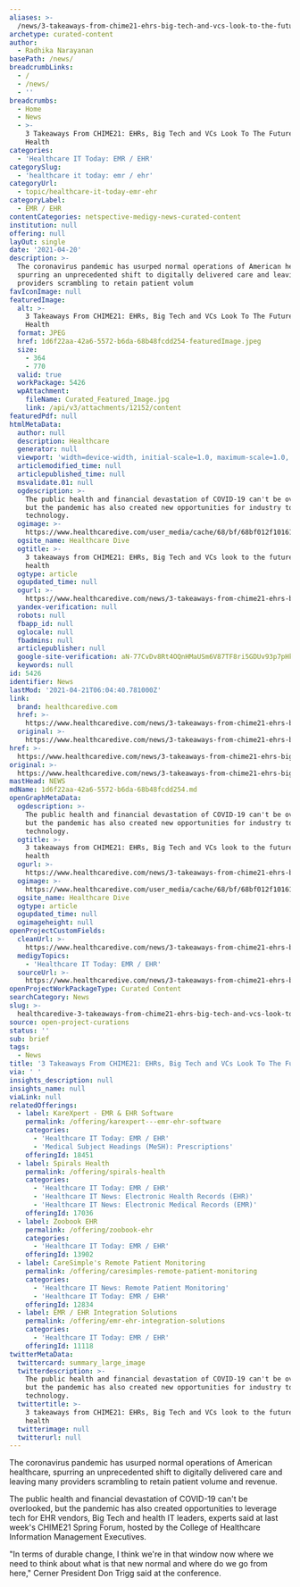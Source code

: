 ```yaml
---
aliases: >-
  /news/3-takeaways-from-chime21-ehrs-big-tech-and-vcs-look-to-the-future-of-health
archetype: curated-content
author:
  - Radhika Narayanan
basePath: /news/
breadcrumbLinks:
  - /
  - /news/
  - ''
breadcrumbs:
  - Home
  - News
  - >-
    3 Takeaways From CHIME21: EHRs, Big Tech and VCs Look To The Future of
    Health
categories:
  - 'Healthcare IT Today: EMR / EHR'
categorySlug:
  - 'healthcare it today: emr / ehr'
categoryUrl:
  - topic/healthcare-it-today-emr-ehr
categoryLabel:
  - EMR / EHR
contentCategories: netspective-medigy-news-curated-content
institution: null
offering: null
layOut: single
date: '2021-04-20'
description: >-
  The coronavirus pandemic has usurped normal operations of American healthcare,
  spurring an unprecedented shift to digitally delivered care and leaving many
  providers scrambling to retain patient volum
favIconImage: null
featuredImage:
  alt: >-
    3 Takeaways From CHIME21: EHRs, Big Tech and VCs Look To The Future of
    Health
  format: JPEG
  href: 1d6f22aa-42a6-5572-b6da-68b48fcdd254-featuredImage.jpeg
  size:
    - 364
    - 770
  valid: true
  workPackage: 5426
  wpAttachment:
    fileName: Curated_Featured_Image.jpg
    link: /api/v3/attachments/12152/content
featuredPdf: null
htmlMetaData:
  author: null
  description: Healthcare
  generator: null
  viewport: 'width=device-width, initial-scale=1.0, maximum-scale=1.0, user-scalable=0'
  articlemodified_time: null
  articlepublished_time: null
  msvalidate.01: null
  ogdescription: >-
    The public health and financial devastation of COVID-19 can't be overlooked,
    but the pandemic has also created new opportunities for industry to leverage
    technology.
  ogimage: >-
    https://www.healthcaredive.com/user_media/cache/68/bf/68bf012f101619ea383786995aee095b.jpg
  ogsite_name: Healthcare Dive
  ogtitle: >-
    3 takeaways from CHIME21: EHRs, Big Tech and VCs look to the future of
    health
  ogtype: article
  ogupdated_time: null
  ogurl: >-
    https://www.healthcaredive.com/news/3-takeaways-from-chime21-ehrs-big-tech-and-vcs-look-to-the-future-of-heal/598502/
  yandex-verification: null
  robots: null
  fbapp_id: null
  oglocale: null
  fbadmins: null
  articlepublisher: null
  google-site-verification: aN-77CvDv8Rt4OQnHMaUSm6V87TF8ri5GDUv93p7pHk
  keywords: null
id: 5426
identifier: News
lastMod: '2021-04-21T06:04:40.781000Z'
link:
  brand: healthcaredive.com
  href: >-
    https://www.healthcaredive.com/news/3-takeaways-from-chime21-ehrs-big-tech-and-vcs-look-to-the-future-of-heal/598502/
  original: >-
    https://www.healthcaredive.com/news/3-takeaways-from-chime21-ehrs-big-tech-and-vcs-look-to-the-future-of-heal/598502/
href: >-
  https://www.healthcaredive.com/news/3-takeaways-from-chime21-ehrs-big-tech-and-vcs-look-to-the-future-of-heal/598502/
original: >-
  https://www.healthcaredive.com/news/3-takeaways-from-chime21-ehrs-big-tech-and-vcs-look-to-the-future-of-heal/598502/
mastHead: NEWS
mdName: 1d6f22aa-42a6-5572-b6da-68b48fcdd254.md
openGraphMetaData:
  ogdescription: >-
    The public health and financial devastation of COVID-19 can't be overlooked,
    but the pandemic has also created new opportunities for industry to leverage
    technology.
  ogtitle: >-
    3 takeaways from CHIME21: EHRs, Big Tech and VCs look to the future of
    health
  ogurl: >-
    https://www.healthcaredive.com/news/3-takeaways-from-chime21-ehrs-big-tech-and-vcs-look-to-the-future-of-heal/598502/
  ogimage: >-
    https://www.healthcaredive.com/user_media/cache/68/bf/68bf012f101619ea383786995aee095b.jpg
  ogsite_name: Healthcare Dive
  ogtype: article
  ogupdated_time: null
  ogimageheight: null
openProjectCustomFields:
  cleanUrl: >-
    https://www.healthcaredive.com/news/3-takeaways-from-chime21-ehrs-big-tech-and-vcs-look-to-the-future-of-heal/598502/
  medigyTopics:
    - 'Healthcare IT Today: EMR / EHR'
  sourceUrl: >-
    https://www.healthcaredive.com/news/3-takeaways-from-chime21-ehrs-big-tech-and-vcs-look-to-the-future-of-heal/598502/
openProjectWorkPackageType: Curated Content
searchCategory: News
slug: >-
  healthcaredive-3-takeaways-from-chime21-ehrs-big-tech-and-vcs-look-to-the-future-of-health
source: open-project-curations
status: ''
sub: brief
tags:
  - News
title: '3 Takeaways From CHIME21: EHRs, Big Tech and VCs Look To The Future of Health'
via: ' '
insights_description: null
insights_name: null
viaLink: null
relatedOfferings:
  - label: KareXpert - EMR & EHR Software
    permalink: /offering/karexpert---emr-ehr-software
    categories:
      - 'Healthcare IT Today: EMR / EHR'
      - 'Medical Subject Headings (MeSH): Prescriptions'
    offeringId: 18451
  - label: Spirals Health
    permalink: /offering/spirals-health
    categories:
      - 'Healthcare IT Today: EMR / EHR'
      - 'Healthcare IT News: Electronic Health Records (EHR)'
      - 'Healthcare IT News: Electronic Medical Records (EMR)'
    offeringId: 17036
  - label: Zoobook EHR
    permalink: /offering/zoobook-ehr
    categories:
      - 'Healthcare IT Today: EMR / EHR'
    offeringId: 13902
  - label: CareSimple's Remote Patient Monitoring
    permalink: /offering/caresimples-remote-patient-monitoring
    categories:
      - 'Healthcare IT News: Remote Patient Monitoring'
      - 'Healthcare IT Today: EMR / EHR'
    offeringId: 12834
  - label: EMR / EHR Integration Solutions
    permalink: /offering/emr-ehr-integration-solutions
    categories:
      - 'Healthcare IT Today: EMR / EHR'
    offeringId: 11118
twitterMetaData:
  twittercard: summary_large_image
  twitterdescription: >-
    The public health and financial devastation of COVID-19 can't be overlooked,
    but the pandemic has also created new opportunities for industry to leverage
    technology.
  twittertitle: >-
    3 takeaways from CHIME21: EHRs, Big Tech and VCs look to the future of
    health
  twitterimage: null
  twitterurl: null
---
```

<p>The coronavirus pandemic has usurped normal operations of American healthcare, spurring an unprecedented shift to digitally delivered care and leaving many providers scrambling to retain patient volume and revenue.</p><p>The public health and financial devastation of COVID-19 can't be overlooked, but the pandemic has also created opportunities to leverage tech for EHR vendors, Big Tech and health IT leaders, experts said at last week's CHIME21 Spring Forum, hosted by the College of Healthcare Information Management Executives.</p><p>"In terms of durable change, I think we're in that window now where we need to think about what is that new normal and where do we go from here," Cerner&nbsp;President Don Trigg&nbsp;said at the conference.</p>